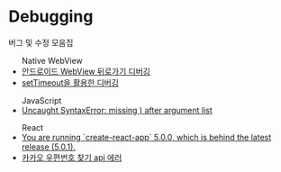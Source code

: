 # Debugging
버그 및 수정 모음집

<ul>Native WebView
  
  <li><a href="https://github.com/ahnhuiwon/Debugging/blob/main/native_web/popup_back.md">안드로이드 WebView 뒤로가기 디버깅</a></li>
  <li><a href="#">setTimeout을 활용한 디버깅</a></li>
  
  
</ul>

<ul>JavaScript
  <li><a href="https://github.com/ahnhuiwon/Debugging/blob/main/JavaScript/missing%20)%20after%20argument%20list.md">Uncaught SyntaxError: missing ) after argument list</a></li>
</ul>

<ul>React
  <li><a href="https://github.com/ahnhuiwon/Debugging/blob/main/React/You%20are%20running%20%60create-react-app%60%205.0.0%2C%20which%20is%20behind%20the%20latest%20release%20(5.0.1).md">You are running `create-react-app` 5.0.0, which is behind the latest release (5.0.1).</a></li>
  <li><a href="https://github.com/ahnhuiwon/Debugging/blob/main/React/zipcode_api_err.md">카카오 우편번호 찾기 api 에러</a></li>
</ul>
